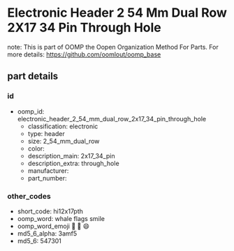 # Electronic Header 2 54 Mm Dual Row 2X17 34 Pin Through Hole  

note: This is part of OOMP the Oopen Organization Method For Parts. For more details: https://github.com/oomlout/oomp_base

##  part details





### id
* oomp_id: electronic_header_2_54_mm_dual_row_2x17_34_pin_through_hole
  * classification: electronic
  * type: header
  * size: 2_54_mm_dual_row
  * color: 
  * description_main: 2x17_34_pin
  * description_extra: through_hole
  * manufacturer: 
  * part_number: 

### other_codes
* short_code: hi12x17pth
* oomp_word: whale flags smile
* oomp_word_emoji :whale: :flags: :smile:
* md5_6_alpha: 3amf5
* md5_6: 547301